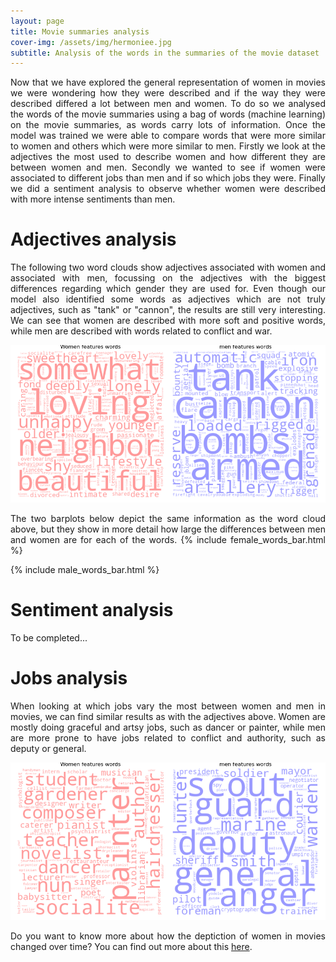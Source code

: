 ```yaml
---
layout: page
title: Movie summaries analysis
cover-img: /assets/img/hermoniee.jpg
subtitle: Analysis of the words in the summaries of the movie dataset
---
```

<div style="text-align: justify;">
Now that we have explored the general representation of women in movies we were wondering how they were described and if the way they were described differed a lot between men and women. To do so we analysed the words of the movie summaries using a bag of words (machine learning) on the movie summaries, as words carry lots of information. Once the model was trained we were able to compare words that were more similar to women and others which were more similar to men. 
Firstly we look at the adjectives the most used to describe women and how different they are between women and men. Secondly we wanted to see if women were associated to different jobs than men and if so which jobs they were. Finally we did a sentiment analysis to observe whether women were described with more intense sentiments than men.

# Adjectives analysis

The following two word clouds show adjectives associated with women and associated with men, focussing on the adjectives with the biggest differences regarding which gender they are used for. Even though our model also identified some words as adjectives which are not truly adjectives, such as "tank" or "cannon", the results are still very interesting. We can see that women are described with more soft and positive words, while men are described with words related to conflict and war.

![Adjectives with differences](figures/wordcloud_adjective_50.png)

The two barplots below depict the same information as the word cloud above, but they show in more detail how large the differences between men and women are for each of the words. 
{% include female_words_bar.html %}

{% include male_words_bar.html %}


# Sentiment analysis
To be completed...

# Jobs analysis
When looking at which jobs vary the most between women and men in movies, we can find similar results as with the adjectives above. Women are mostly doing graceful and artsy jobs, such as  dancer or painter, while men are more prone to have jobs related to conflict and authority, such as deputy or general. 


![Occupation that are most different between men and women](figures/wordcloud_occupations.png)




Do you want to know more about how the deptiction of women in movies changed over time? You can find out more about this [here](/Women_and_movies/time/).
</div>
